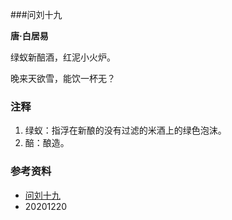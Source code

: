 
###问刘十九

**唐·白居易**

绿蚁新醅酒，红泥小火炉。

晚来天欲雪，能饮一杯无？

### 注释

1. 绿蚁：指浮在新酿的没有过滤的米酒上的绿色泡沫。
2. 醅：酿造。

### 参考资料

- [问刘十九](https://baike.baidu.com/item/问刘十九/622581?fr=aladdin)
- 20201220
